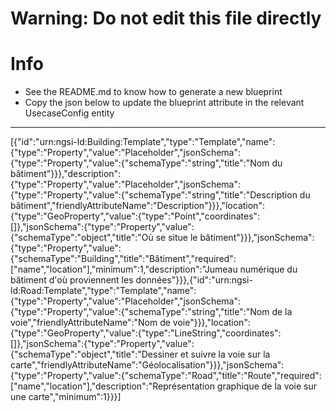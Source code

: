 
# Warning: **Do not edit this file directly**

# Info
- See the README.md to know how to generate a new blueprint
- Copy the json below to update the blueprint attribute in the relevant UsecaseConfig entity
---

[{"id":"urn:ngsi-ld:Building:Template","type":"Template","name":{"type":"Property","value":"Placeholder","jsonSchema":{"type":"Property","value":{"schemaType":"string","title":"Nom du bâtiment"}}},"description":{"type":"Property","value":"Placeholder","jsonSchema":{"type":"Property","value":{"schemaType":"string","title":"Description du bâtiment","friendlyAttributeName":"Description"}}},"location":{"type":"GeoProperty","value":{"type":"Point","coordinates":[]},"jsonSchema":{"type":"Property","value":{"schemaType":"object","title":"Où se situe le bâtiment"}}},"jsonSchema":{"type":"Property","value":{"schemaType":"Building","title":"Bâtiment","required":["name","location"],"minimum":1,"description":"Jumeau numérique du bâtiment d'où proviennent les données"}}},{"id":"urn:ngsi-ld:Road:Template","type":"Template","name":{"type":"Property","value":"Placeholder","jsonSchema":{"type":"Property","value":{"schemaType":"string","title":"Nom de la voie","friendlyAttributeName":"Nom de voie"}}},"location":{"type":"GeoProperty","value":{"type":"LineString","coordinates":[]},"jsonSchema":{"type":"Property","value":{"schemaType":"object","title":"Dessiner et suivre la voie sur la carte","friendlyAttributeName":"Géolocalisation"}}},"jsonSchema":{"type":"Property","value":{"schemaType":"Road","title":"Route","required":["name","location"],"description":"Représentation graphique de la voie sur une carte","minimum":1}}}]
